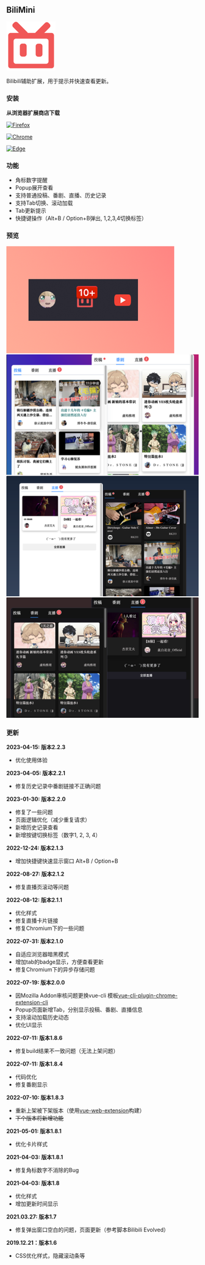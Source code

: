 ## BiliMini
![logo](preview/logo.png)

Bilibili辅助扩展，用于提示并快速查看更新。

### 安装
**从浏览器扩展商店下载**

[![Firefox](https://img.shields.io/amo/v/bilimini.svg?label=Mozilla%20Firefox)](https://addons.mozilla.org/zh-CN/firefox/addon/bilimini/)

[![Chrome](https://img.shields.io/chrome-web-store/v/fcibfbohheekhmgachjjghbhligddmcl)](https://chrome.google.com/webstore/detail/bilimini/fcibfbohheekhmgachjjghbhligddmcl?hl=zh-CN&authuser=0)

[![Edge](https://img.shields.io/badge/dynamic/json?label=Edge%20Addons&prefix=v&query=%24.version&url=https%3A%2F%2Fmicrosoftedge.microsoft.com%2FAddons%2Fgetproductdetailsbycrxid%2Fbpfhljkccknkkngaoklgcabllbpdfaie)](https://microsoftedge.microsoft.com/addons/detail/bilimini/bpfhljkccknkkngaoklgcabllbpdfaie)


### 功能
- 角标数字提醒
- Popup展开查看
- 支持普通投稿、番剧、直播、历史记录
- 支持Tab切换、滚动加载
- Tab更新提示
- 快捷键操作（Alt+B / Option+B弹出, 1,2,3,4切换标签）


### 预览
![small](preview/small.png)
![medium-1](preview/medium-1.png)
![medium-2](preview/medium-2.png)
![medium-3](preview/medium-3.png)


### 更新
**2023-04-15: 版本2.2.3**
- 优化使用体验

**2023-04-05: 版本2.2.1**
- 修复历史记录中番剧链接不正确问题

**2023-01-30: 版本2.2.0**
- 修复了一些问题
- 页面逻辑优化（减少重复请求）
- 新增历史记录查看
- 新增按键切换标签（数字1, 2, 3, 4）

**2022-12-24: 版本2.1.3**
- 增加快捷键快速显示窗口 Alt+B / Option+B

**2022-08-27: 版本2.1.2**
- 修复直播页滚动等问题

**2022-08-12: 版本2.1.1**
- 优化样式
- 修复直播卡片链接
- 修复Chromium下的一些问题

**2022-07-31: 版本2.1.0**
- 自适应浏览器暗黑模式
- 增加tab的badge显示，方便查看更新
- 修复Chromium下的异步存储问题

**2022-07-19: 版本2.0.0**
- 因Mozilla Addon审核问题更换vue-cli 模板[vue-cli-plugin-chrome-extension-cli](https://github.com/sanyu1225/vue-cli-plugin-chrome-extension-cli)
- Popup页面新增Tab，分别显示投稿、番剧、直播信息
- 支持滚动加载历史动态
- 优化UI显示

**2022-07-11: 版本1.8.6**
- 修复build结果不一致问题（无法上架问题）

**2022-07-11: 版本1.8.4**
- 代码优化
- 修复番剧显示

**2022-07-10: 版本1.8.3**
- 重新上架被下架版本（使用[vue-web-extension](https://github.com/Kocal/vue-web-extension)构建）
- <del>下个版本将新增功能</del>

**2021-05-01: 版本1.8.1**
- 优化卡片样式

**2021-04-03: 版本1.8.1**
- 修复角标数字不消除的Bug

**2021-04-03: 版本1.8**
- 优化样式
- 增加更新时间显示

**2021.03.27: 版本1.7**
- 修复弹出窗口空白的问题，页面更新（参考脚本Bilibili Evolved）

**2019.12.21：版本1.6**
- CSS优化样式，隐藏滚动条等


